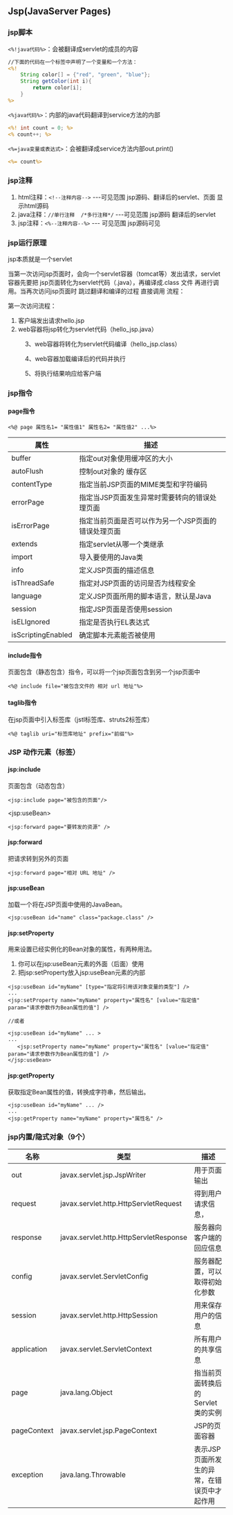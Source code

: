 ## Jsp(JavaServer Pages)

### jsp脚本

`<%!java代码%>`：会被翻译成servlet的成员的内容

```jsp
//下面的代码在一个标签中声明了一个变量和一个方法：
<%!
    String color[] = {"red", "green", "blue"};
    String getColor(int i){
        return color[i];
    }
%>
```

`<%java代码%>`：内部的java代码翻译到service方法的内部

```jsp
<%! int count = 0; %>
<% count++; %>
```

`<%=java变量或表达式>`：会被翻译成service方法内部out.print()

```jsp
<%= count%>
```



### jsp注释

1. html注释：`<!--注释内容-->` ---可见范围 jsp源码、翻译后的servlet、页面												显示html源码
2. java注释：`//单行注释  /*多行注释*/` ---可见范围 jsp源码 翻译后的servlet
3. jsp注释：`<%--注释内容--%>` --- 可见范围 jsp源码可见



### jsp运行原理

jsp本质就是一个servlet

当第一次访问jsp页面时，会向一个servlet容器（tomcat等）发出请求，servlet容器先要把 jsp页面转化为servlet代码（.java），再编译成.class 文件 再进行调用。当再次访问jsp页面时 跳过翻译和编译的过程 直接调用 流程：

第一次访问流程：

1. 客户端发出请求hello.jsp
2. web容器将jsp转化为servlet代码（hello_jsp.java）

          3、web容器将转化为servlet代码编译（hello_jsp.class）

          4、web容器加载编译后的代码并执行

          5、将执行结果响应给客户端



### jsp指令

#### page指令

```
<%@ page 属性名1= "属性值1" 属性名2= "属性值2" ...%>
```

| **属性**           | **描述**                                            |
| ------------------ | --------------------------------------------------- |
| buffer             | 指定out对象使用缓冲区的大小                         |
| autoFlush          | 控制out对象的 缓存区                                |
| contentType        | 指定当前JSP页面的MIME类型和字符编码                 |
| errorPage          | 指定当JSP页面发生异常时需要转向的错误处理页面       |
| isErrorPage        | 指定当前页面是否可以作为另一个JSP页面的错误处理页面 |
| extends            | 指定servlet从哪一个类继承                           |
| import             | 导入要使用的Java类                                  |
| info               | 定义JSP页面的描述信息                               |
| isThreadSafe       | 指定对JSP页面的访问是否为线程安全                   |
| language           | 定义JSP页面所用的脚本语言，默认是Java               |
| session            | 指定JSP页面是否使用session                          |
| isELIgnored        | 指定是否执行EL表达式                                |
| isScriptingEnabled | 确定脚本元素能否被使用                              |

#### include指令

页面包含（静态包含）指令，可以将一个jsp页面包含到另一个jsp页面中

```
<%@ include file="被包含文件的 相对 url 地址"%>
```



#### taglib指令

在jsp页面中引入标签库（jstl标签库、struts2标签库）

```
<%@ taglib uri="标签库地址" prefix="前缀"%>
```



### JSP 动作元素（标签）



#### jsp:include

页面包含（动态包含）

```
<jsp:include page="被包含的页面"/>
```

&lt;jsp:useBean&gt;

```
<jsp:forward page="要转发的资源" />
```

#### jsp:forward

把请求转到另外的页面

```
<jsp:forward page="相对 URL 地址" />
```

#### jsp:useBean

加载一个将在JSP页面中使用的JavaBean。

```
<jsp:useBean id="name" class="package.class" />
```

#### jsp:setProperty

用来设置已经实例化的Bean对象的属性，有两种用法。

1. 你可以在jsp:useBean元素的外面（后面）使用
2. 把jsp:setProperty放入jsp:useBean元素的内部

```
<jsp:useBean id="myName" [type="指定将引用该对象变量的类型"] />
...
<jsp:setProperty name="myName" property="属性名" [value="指定值" param="请求参数作为Bean属性的值"] />

//或者

<jsp:useBean id="myName" ... >
...
   <jsp:setProperty name="myName" property="属性名" [value="指定值" param="请求参数作为Bean属性的值"] />
</jsp:useBean>
```

#### jsp:getProperty

获取指定Bean属性的值，转换成字符串，然后输出。

```
<jsp:useBean id="myName" ... />
...
<jsp:getProperty name="myName" property="属性名" />
```



### jsp内置/隐式对象（9个）

| **名称**    | **类型**                               | **描述**                                    |
| ----------- | -------------------------------------- | ------------------------------------------- |
| out         | javax.servlet.jsp.JspWriter            | 用于页面输出                                |
| request     | javax.servlet.http.HttpServletRequest  | 得到用户请求信息，                          |
| response    | javax.servlet.http.HttpServletResponse | 服务器向客户端的回应信息                    |
| config      | javax.servlet.ServletConfig            | 服务器配置，可以取得初始化参数              |
| session     | javax.servlet.http.HttpSession         | 用来保存用户的信息                          |
| application | javax.servlet.ServletContext           | 所有用户的共享信息                          |
| page        | java.lang.Object                       | 指当前页面转换后的Servlet类的实例           |
| pageContext | javax.servlet.jsp.PageContext          | JSP的页面容器                               |
| exception   | java.lang.Throwable                    | 表示JSP页面所发生的异常，在错误页中才起作用 |

